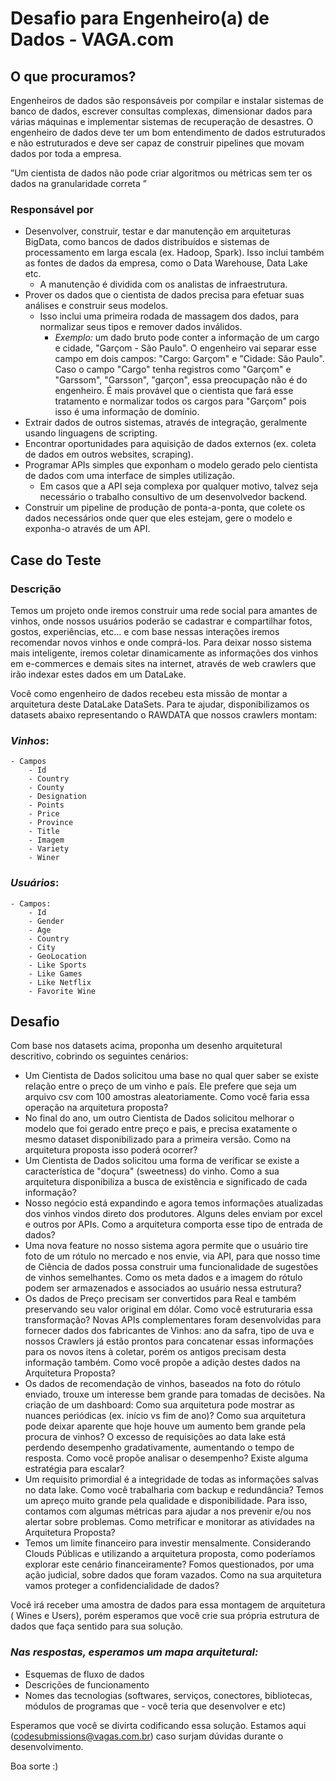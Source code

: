 # Desafio para Engenheiro(a) de Dados - VAGA.com
## O que procuramos?

Engenheiros de dados são responsáveis por compilar e instalar sistemas de banco de dados, escrever consultas complexas, dimensionar dados para várias máquinas e implementar sistemas de recuperação de desastres. O engenheiro de dados deve ter um bom entendimento de dados estruturados e não estruturados e deve ser capaz de construir pipelines que movam dados por toda a empresa.

”Um cientista de dados não pode criar algoritmos ou métricas sem ter os dados na granularidade correta ”

### Responsável por
- Desenvolver, construir, testar e dar manutenção em arquiteturas BigData, como bancos de dados distribuídos e sistemas de processamento em larga escala (ex. Hadoop, Spark). Isso inclui também as fontes de dados da empresa, como o Data Warehouse, Data Lake etc.
    - A manutenção é dividida com os analistas de infraestrutura.
- Prover os dados que o cientista de dados precisa para efetuar suas análises e construir seus modelos.
    - Isso inclui uma primeira rodada de massagem dos dados, para normalizar seus tipos e remover dados inválidos.
        - *Exemplo:* um dado bruto pode conter a informação de um cargo e cidade, "Garçom - São Paulo". O engenheiro vai separar esse campo em dois campos: "Cargo: Garçom" e "Cidade: São Paulo". Caso o campo "Cargo" tenha registros como "Garçom" e "Garssom", "Garsson", "garçon", essa preocupação não é do engenheiro. É mais provável que o cientista que fará esse tratamento e normalizar todos os cargos para "Garçom" pois isso é uma informação de domínio.
- Extrair dados de outros sistemas, através de integração, geralmente usando linguagens de scripting.
- Encontrar oportunidades para aquisição de dados externos (ex. coleta de dados em outros websites, scraping).
- Programar APIs simples que exponham o modelo gerado pelo cientista de dados com uma interface de simples utilização.
    - Em casos que a API seja complexa por qualquer motivo, talvez seja necessário o trabalho consultivo de um desenvolvedor backend.
- Construir um pipeline de produção de ponta-a-ponta, que colete os dados necessários onde quer que eles estejam, gere o modelo e exponha-o através de um API.

## Case do Teste

### Descrição
Temos um projeto onde iremos construir uma rede social para amantes de vinhos, onde nossos usuários poderão se cadastrar e compartilhar fotos, gostos, experiências, etc... e com base nessas interações iremos recomendar novos vinhos e onde comprá-los. 
Para deixar nosso sistema mais inteligente, iremos coletar dinamicamente as informações dos vinhos em e-commerces e demais sites na internet, através de web crawlers que irão indexar estes dados em um DataLake.

Você como engenheiro de dados recebeu esta missão de montar a arquitetura deste DataLake
DataSets.
Para te ajudar, disponibilizamos os datasets abaixo  representando o RAWDATA que nossos crawlers montam:

### *Vinhos*: 
    - Campos
        - Id
        - Country
        - County
        - Designation
        - Points
        - Price
        - Province
        - Title
        - Imagem
        - Variety
        - Winer

### *Usuários*:
    - Campos:
        - Id
        - Gender	
        - Age	
        - Country	
        - City
        - GeoLocation	
        - Like Sports	
        - Like Games	
        - Like Netflix	
        - Favorite Wine






## Desafio

Com base nos datasets acima, proponha um desenho arquitetural descritivo, cobrindo os seguintes cenários:

- Um Cientista de Dados solicitou uma base no qual quer saber se existe relação entre o preço de um vinho e país. Ele prefere que seja um arquivo csv com 100 amostras aleatoriamente. Como você faria essa operação na arquitetura proposta?
- No final do ano, um outro Cientista de Dados solicitou melhorar o modelo que foi gerado entre preço e pais, e precisa exatamente o mesmo dataset disponibilizado para a primeira versão. Como na arquitetura proposta isso poderá ocorrer?
- Um Cientista de Dados solicitou uma forma de verificar se existe a característica de "doçura" (sweetness) do vinho. Como a sua arquitetura disponibiliza a busca de existência e significado de cada informação?
- Nosso negócio está expandindo e agora temos informações atualizadas dos vinhos vindos direto dos produtores. Alguns deles enviam por excel e outros por APIs. Como a arquitetura comporta esse tipo de entrada de dados?
- Uma nova feature no nosso sistema agora permite que o usuário tire foto de um rótulo no mercado e nos envie, via API, para que nosso time de Ciência de dados possa construir uma funcionalidade de sugestões de vinhos semelhantes. Como os meta dados e a imagem do rótulo podem ser armazenados e associados ao usuário nessa estrutura?
- Os dados de Preço precisam ser convertidos para Real e também preservando seu valor original em dólar. Como você estruturaria essa transformação?
Novas APIs complementares foram desenvolvidas para fornecer dados dos fabricantes de Vinhos: ano da safra, tipo de uva e nossos Crawlers já estão prontos para concatenar essas informações para os novos itens à coletar, porém os antigos precisam desta informação também. Como você propõe a adição destes dados na Arquitetura Proposta?
- Os dados de recomendação de vinhos, baseados na foto do rótulo enviado, trouxe um interesse bem grande para tomadas de decisões. Na criação de um dashboard: Como sua arquitetura pode mostrar as nuances periódicas (ex. início vs fim de ano)? Como sua arquitetura pode deixar aparente que hoje houve um aumento bem grande pela procura de vinhos?
O excesso de requisições ao data lake está perdendo desempenho gradativamente, aumentando o tempo de resposta. Como você propõe analisar o desempenho? Existe alguma estratégia para escalar?
- Um requisito primordial é a integridade de todas as informações salvas no data lake. Como você trabalharia com backup e redundância?
Temos um apreço muito grande pela qualidade e disponibilidade. Para isso, contamos com algumas métricas para ajudar a nos prevenir e/ou nos alertar sobre problemas. Como metrificar e monitorar as atividades na Arquitetura Proposta?
- Temos um limite financeiro para investir mensalmente. Considerando Clouds Públicas e utilizando a arquitetura proposta, como poderíamos explorar este cenário financeiramente?
Fomos questionados, por uma ação judicial, sobre dados que foram vazados. Como na sua arquitetura vamos proteger a confidencialidade de dados?

Você irá receber uma amostra de dados para essa montagem de arquitetura ( Wines e Users), porém esperamos que você crie sua própria estrutura de dados que faça sentido para sua solução.

### *Nas respostas, esperamos um mapa arquitetural:*
- Esquemas de fluxo de dados
- Descrições de funcionamento
- Nomes das tecnologias (softwares, serviços, conectores, bibliotecas, módulos de programas que - você teria que desenvolver e etc)

Esperamos que você se divirta codificando essa solução. Estamos aqui (codesubmissions@vagas.com.br) caso surjam dúvidas durante o desenvolvimento.

Boa sorte :)
